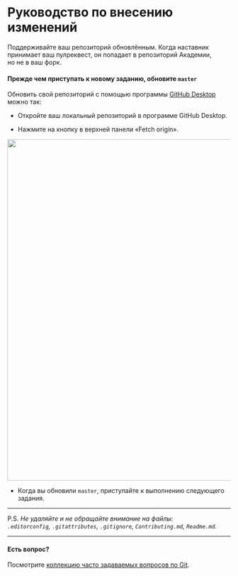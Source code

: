 # Руководство по внесению изменений

Поддерживайте ваш репозиторий обновлённым. Когда наставник принимает ваш пулреквест, он попадает в репозиторий Академии, но не в ваш форк.

#### Прежде чем приступать к новому заданию, обновите `master`

Обновить свой репозиторий с помощью программы [GitHub Desktop](https://desktop.github.com) можно так:

- Откройте ваш локальный репозиторий в программе GitHub Desktop.

- Нажмите на кнопку в верхней панели «Fetch origin».

<img width="769" alt="" src="https://user-images.githubusercontent.com/10909/29034537-353cee30-7ba1-11e7-8db2-f18845f308da.png">

- Когда вы обновили `master`, приступайте к выполнению следующего задания.

---
P.S. _Не удаляйте и не обращайте внимание на файлы:_<br>
_`.editorconfig`, `.gitattributes`, `.gitignore`, `Contributing.md`, `Readme.md`._

---

#### Есть вопрос?

Посмотрите [коллекцию часто задаваемых вопросов по Git](http://firstaidgit.ru).
